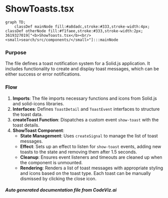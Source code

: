 # ShowToasts.tsx

```mermaid
graph TD;
    classDef mainNode fill:#a8dadc,stroke:#333,stroke-width:4px;
classDef otherNode fill:#f1faee,stroke:#333,stroke-width:2px;
3619327019["<b>ShowToasts.tsx</b><br/><small>search/src/components/</small>"]:::mainNode

```
### Purpose
The file defines a toast notification system for a Solid.js application. It includes functionality to create and display toast messages, which can be either success or error notifications.

### Flow
1. **Imports**: The file imports necessary functions and icons from Solid.js and solid-icons libraries.
2. **Interfaces**: Defines `ToastDetail` and `ToastEvent` interfaces to structure the toast data.
3. **createToast Function**: Dispatches a custom event `show-toast` with the toast details.
4. **ShowToast Component**:
   - **State Management**: Uses `createSignal` to manage the list of toast messages.
   - **Effect**: Sets up an effect to listen for `show-toast` events, adding new toasts to the state and removing them after 1.5 seconds.
   - **Cleanup**: Ensures event listeners and timeouts are cleaned up when the component is unmounted.
   - **Rendering**: Renders a list of toast messages with appropriate styling and icons based on the toast type. Each toast can be manually dismissed by clicking the close icon.

##### Auto generated documentation file from CodeViz.ai
